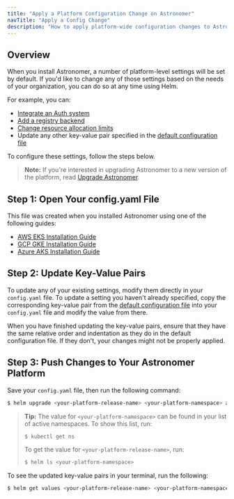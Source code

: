 ```yaml
---
title: "Apply a Platform Configuration Change on Astronomer"
navTitle: "Apply a Config Change"
description: "How to apply platform-wide configuration changes to Astronomer via Helm."
---
```


## Overview

When you install Astronomer, a number of platform-level settings will be set by default. If you'd like to change any of those settings based on the needs of your organization, you can do so at any time using Helm.

For example, you can:

* [Integrate an Auth system](https://www.astronomer.io/docs/enterprise/v0.13/manage-astronomer/integrate-auth-system)
* [Add a registry backend](https://www.astronomer.io/docs/enterprise/v0.13/manage-astronomer/registry-backend)
* [Change resource allocation limits](https://www.astronomer.io/docs/enterprise/v0.13/manage-astronomer/configure-platform-resources)
* Update any other key-value pair specified in the [default configuration file](https://github.com/astronomer/docs/blob/main/enterprise/v0.13/reference/default.yaml)

To configure these settings, follow the steps below.

> **Note:** If you're interested in upgrading Astronomer to a new version of the platform, read [Upgrade Astronomer](https://www.astronomer.io/docs/enterprise/v0.13/manage-astronomer/upgrade-astronomer).

## Step 1: Open Your config.yaml File

This file was created when you installed Astronomer using one of the following guides:

* [AWS EKS Installation Guide](https://www.astronomer.io/docs/enterprise/v0.13/install/aws/install-aws-standard#6-configure-your-helm-chart)
* [GCP GKE Installation Guide](https://www.astronomer.io/docs/enterprise/v0.13/install/gcp/install-gcp-standard#7-configure-your-helm-chart)
* [Azure AKS Installation Guide](https://www.astronomer.io/docs/enterprise/v0.13/install/azure/install-azure-standard#6-configure-your-helm-chart)

## Step 2: Update Key-Value Pairs

To update any of your existing settings, modify them directly in your `config.yaml` file. To update a setting you haven't already specified, copy the corresponding key-value pair from the [default configuration file](https://github.com/astronomer/docs/blob/main/enterprise/v0.13/reference/default.yaml) into your `config.yaml` file and modify the value from there.

When you have finished updating the key-value pairs, ensure that they have the same relative order and indentation as they do in the default configuration file. If they don't, your changes might not be properly applied.

## Step 3: Push Changes to Your Astronomer Platform

Save your `config.yaml` file, then run the following command:

```sh
$ helm upgrade <your-platform-release-name> <your-platform-namespace> astronomer/astronomer -f config.yaml --version=<your-platform-version>
```

> **Tip:** The value for `<your-platform-namespace>` can be found in your list of active namespaces. To show this list, run:
>
> ```sh
> $ kubectl get ns
> ```
>
> To get the value for `<your-platform-release-name>`, run:
> ```sh
> $ helm ls <your-platform-namespace>
> ```

To see the updated key-value pairs in your terminal, run the following:

```sh
$ helm get values <your-platform-release-name> <your-platform-namespace>
```
